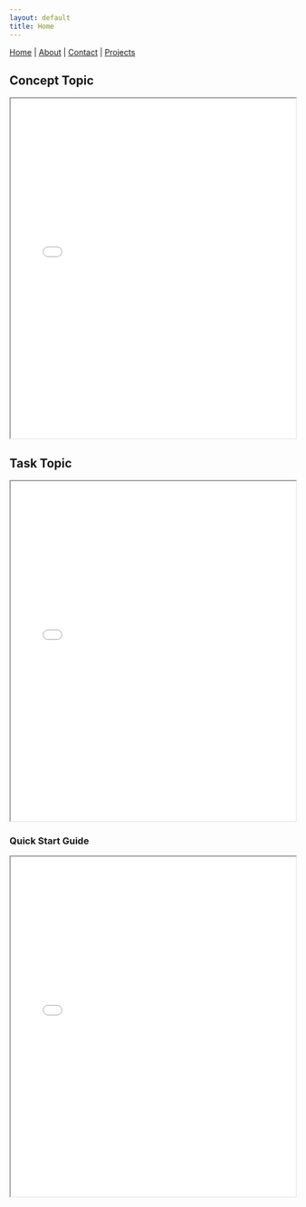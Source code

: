 ```yaml
---
layout: default
title: Home
---
```

<style>
header {
  height: 25vh;
}
</style>

[Home](index.md) | [About](about.md) | [Contact](contact.md) | [Projects](projects.md)

## Concept Topic

<iframe src="documents/Concept%20topic.pdf" width="100%" height="600px">
    This browser does not support PDFs. Please download the PDF to view it:
    <a href="documents/Concept%20topic.pdf">Download PDF</a>.
</iframe>

## Task Topic

<iframe src="documents/Task%20topic.pdf" width="100%" height="600px">
    This browser does not support PDFs. Please download the PDF to view it:
    <a href="documents/Task%20topic.pdf">Download PDF</a>.
</iframe>

### Quick Start Guide

<iframe src="documents/Quick%20Start%20Guide.pdf" width="100%" height="600px">
    This browser does not support PDFs. Please download the PDF to view it:
    <a href="documents/Quick%20Start%20Guide.pdf">Download PDF</a>.
</iframe>
